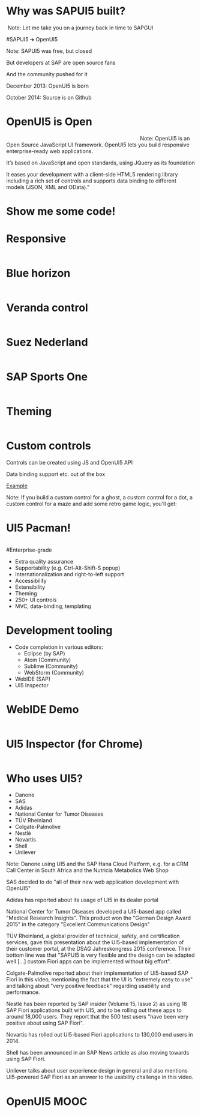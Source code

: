# Why was SAPUI5 built?
<img data-src="images/sapgui2.png">
<!-- .slide: data-state="darker5" data-background="images/bg-retro.jpg" -->
Note: Let me take you on a journey back in time to SAPGUI



#SAPUI5 ➔ OpenUI5
<img data-src="images/openui5-p.jpg" width="65%">
<!-- .slide: data-state="darker7" data-background="images/bg-openui5.jpg" -->
Note: SAPUI5 was free, but closed

But developers at SAP are open source fans

And the community pushed for it

December 2013: OpenUI5 is born

October 2014: Source is on Github



# OpenUI5 is Open
<img data-src="images/ui5-stack.png" width="70%">
<!-- .slide: data-state="darker3" data-background="images/bg-open.jpg" -->
Note: OpenUI5 is an Open Source JavaScript UI framework. OpenUI5 lets you build responsive enterprise-ready web applications.

It’s based on JavaScript and open standards, using JQuery as its foundation

It eases your development with a client-side HTML5 rendering library including a rich set of controls and supports data binding to different models (JSON, XML and OData)."



# Show me some code!
<!-- .slide: data-state="darker7" data-background="images/bg-code.jpg" -->



# Responsive
<img data-src="images/responsive.png">
<!-- .slide: data-state="darker7" data-background="images/bg-mobile.jpg" -->



# Blue horizon
<img data-src="images/sample-bluehorizon.png" width="85%">
<!-- .slide: data-state="darker7" data-background="images/bg-bluehorizon.jpg" -->



# Veranda control
<img data-src="images/veranda-control.gif" width="62%">
<!-- .slide: data-state="darker5" data-background="images/bg-veranda.jpg" -->



# Suez Nederland
<img data-src="images/sample-suez.png" width="85%">
<!-- .slide: data-state="darker7" data-background="images/bg-suez.jpg" -->



# SAP Sports One
<img data-src="images/sample-sportsone.jpg">
<!-- .slide: data-state="darker8" data-background="images/bg-sportsone.jpg" -->



# Theming
<img data-src="images/sample-theming.png">
<!-- .slide: data-state="darker7" data-background="images/bg-theming.jpg" -->



# Custom controls
Controls can be created using JS and OpenUI5 API

Data binding support etc. out of the box

[Example](http://output.jsbin.com/vukara/5)
<!-- .slide: data-state="darker3" data-background="images/bg-customcontrols.jpg" -->
Note: <After the example:>If you build a custom control for a ghost, a custom control for a dot, a custom control for a maze and add some retro game logic, you'll get: <turn to next slide>



# UI5 Pacman!
<img data-src="images/sample-pacman.png" width="52%">



#Enterprise-grade
* Extra quality assurance
* Supportability (e.g. Ctrl-Alt-Shift-S popup)
* Internationalization and right-to-left support
* Accessibility
* Extensibility
* Theming
* 250+ UI controls
* MVC, data-binding, templating
<!-- .slide: data-state="darker5" data-background="images/bg-enterprise.jpg" -->



# Development tooling
* Code completion in various editors:
  * Eclipse (by SAP)
  * Atom (Community)
  * Sublime (Community)
  * WebStorm (Community)
* WebIDE (SAP)
* UI5 Inspector
<!-- .slide: data-state="darker3" data-background="images/bg-tooling.jpg" -->



# WebIDE Demo
<img data-src="images/webide2.png">
<!-- .slide: data-state="darker5" data-background="images/bg-webide.jpg" -->



# UI5 Inspector (for Chrome)
<img data-src="images/ui5-inspector.png" width="80%">
<!-- .slide: data-state="darker2" data-background="images/bg-debugging.png" -->



# Who uses UI5?
* Danone
* SAS
* Adidas
* National Center for Tumor Diseases
* TÜV Rheinland
* Colgate-Palmolive
* Nestlé
* Novartis
* Shell
* Unilever

Note: Danone using UI5 and the SAP Hana Cloud Platform, e.g. for a CRM Call Center in South Africa and the Nutricia Metabolics Web Shop

SAS decided to do "all of their new web application development with OpenUI5"

Adidas has reported about its usage of UI5 in its dealer portal

National Center for Tumor Diseases developed a UI5-based app called "Medical Research Insights". This product won the "German Design Award 2015" in the category "Excellent Communications Design"

TÜV Rheinland, a global provider of technical, safety, and certification services, gave this presentation about the UI5-based implementation of their customer portal, at the DSAG Jahreskongress 2015 conference. Their bottom line was that "SAPUI5 is very flexible and the design can be adapted well [...] custom Fiori apps can be implemented without big effort".

Colgate-Palmolive reported about their implementation of UI5-based SAP Fiori in this video, mentioning the fact that the UI is "extremely easy to use" and talking about "very positive feedback" regarding usability and performance.

Nestlé has been reported by SAP insider (Volume 15, Issue 2) as using 18 SAP Fiori applications built with UI5, and to be rolling out these apps to around 18,000 users. They report that the 500 test users "have been very positive about using SAP Fiori".

Novartis has rolled out UI5-based Fiori applications to 130,000 end users in 2014.

Shell has been announced in an SAP News article as also moving towards using SAP Fiori.

Unilever talks about user experience design in general and also mentions UI5-powered SAP Fiori as an answer to the usability challenge in this video.
<!-- .slide: data-state="darker5" data-background="images/bg-unilever.jpg" -->



# OpenUI5 MOOC
<img data-src="images/opensap.png" width="80%">
<!-- .slide: data-state="darker2" data-background="images/bg-opensap.png" -->

